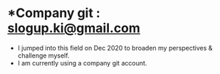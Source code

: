 # *Company git : slogup.ki@gmail.com

- I jumped into this field on Dec 2020 to broaden my perspectives & challenge myself.
- I am currently using a company git account.
